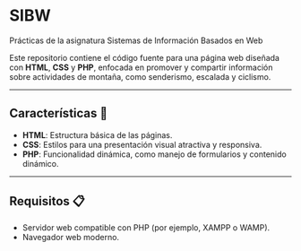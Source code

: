# SIBW
Prácticas de la asignatura Sistemas de Información Basados en Web

Este repositorio contiene el código fuente para una página web diseñada con **HTML**, **CSS** y **PHP**, enfocada en promover y compartir información sobre actividades de montaña, como senderismo, escalada y ciclismo.

---

## Características 🌟

- **HTML**: Estructura básica de las páginas.  
- **CSS**: Estilos para una presentación visual atractiva y responsiva.  
- **PHP**: Funcionalidad dinámica, como manejo de formularios y contenido dinámico.  

---

## Requisitos 📋

- Servidor web compatible con PHP (por ejemplo, XAMPP o WAMP).  
- Navegador web moderno.  
